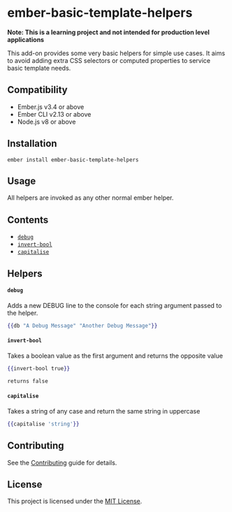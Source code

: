 ember-basic-template-helpers
==============================================================================
**Note: This is a learning project and not intended for production level applications**

This add-on provides some very basic helpers for simple use cases. It aims to avoid adding extra CSS selectors or computed properties to service basic template needs.


Compatibility
------------------------------------------------------------------------------

* Ember.js v3.4 or above
* Ember CLI v2.13 or above
* Node.js v8 or above


Installation
------------------------------------------------------------------------------

```
ember install ember-basic-template-helpers
```


Usage
------------------------------------------------------------------------------
All helpers are invoked as any other normal ember helper.

Contents
------------------------------------------------------------------------------
+ [`debug`](#debug)
+ [`invert-bool`](#invert-bool)
+ [`capitalise`](#capitalise)


Helpers
------------------------------------------------------------------------------
#### `debug`
Adds a new DEBUG line to the console for each string argument passed to the helper.

```hbs
{{db "A Debug Message" "Another Debug Message"}}
```

#### `invert-bool`
Takes a boolean value as the first argument and returns the opposite value

```hbs
{{invert-bool true}}

returns false
```

#### `capitalise`
Takes a string of any case and return the same string in uppercase

```hbs
{{capitalise 'string'}}
```


Contributing
------------------------------------------------------------------------------

See the [Contributing](CONTRIBUTING.md) guide for details.


License
------------------------------------------------------------------------------

This project is licensed under the [MIT License](LICENSE.md).

